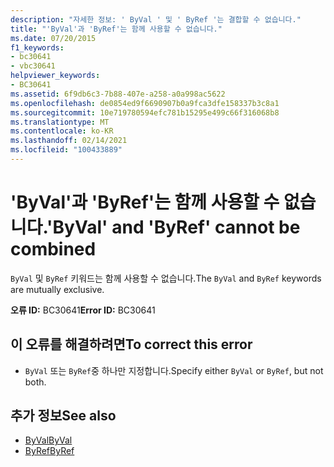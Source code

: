 ```yaml
---
description: "자세한 정보: ' ByVal ' 및 ' ByRef '는 결합할 수 없습니다."
title: "'ByVal'과 'ByRef'는 함께 사용할 수 없습니다."
ms.date: 07/20/2015
f1_keywords:
- bc30641
- vbc30641
helpviewer_keywords:
- BC30641
ms.assetid: 6f9db6c3-7b88-407e-a258-a0a998ac5622
ms.openlocfilehash: de0854ed9f6690907b0a9fca3dfe158337b3c8a1
ms.sourcegitcommit: 10e719780594efc781b15295e499c66f316068b8
ms.translationtype: MT
ms.contentlocale: ko-KR
ms.lasthandoff: 02/14/2021
ms.locfileid: "100433889"
---
```

# <a name="byval-and-byref-cannot-be-combined"></a><span data-ttu-id="04061-103">'ByVal'과 'ByRef'는 함께 사용할 수 없습니다.</span><span class="sxs-lookup"><span data-stu-id="04061-103">'ByVal' and 'ByRef' cannot be combined</span></span>

<span data-ttu-id="04061-104">`ByVal` 및 `ByRef` 키워드는 함께 사용할 수 없습니다.</span><span class="sxs-lookup"><span data-stu-id="04061-104">The `ByVal` and `ByRef` keywords are mutually exclusive.</span></span>  
  
 <span data-ttu-id="04061-105">**오류 ID:** BC30641</span><span class="sxs-lookup"><span data-stu-id="04061-105">**Error ID:** BC30641</span></span>  
  
## <a name="to-correct-this-error"></a><span data-ttu-id="04061-106">이 오류를 해결하려면</span><span class="sxs-lookup"><span data-stu-id="04061-106">To correct this error</span></span>  
  
- <span data-ttu-id="04061-107">`ByVal` 또는 `ByRef`중 하나만 지정합니다.</span><span class="sxs-lookup"><span data-stu-id="04061-107">Specify either `ByVal` or `ByRef`, but not both.</span></span>  
  
## <a name="see-also"></a><span data-ttu-id="04061-108">추가 정보</span><span class="sxs-lookup"><span data-stu-id="04061-108">See also</span></span>

- [<span data-ttu-id="04061-109">ByVal</span><span class="sxs-lookup"><span data-stu-id="04061-109">ByVal</span></span>](../language-reference/modifiers/byval.md)
- [<span data-ttu-id="04061-110">ByRef</span><span class="sxs-lookup"><span data-stu-id="04061-110">ByRef</span></span>](../language-reference/modifiers/byref.md)
